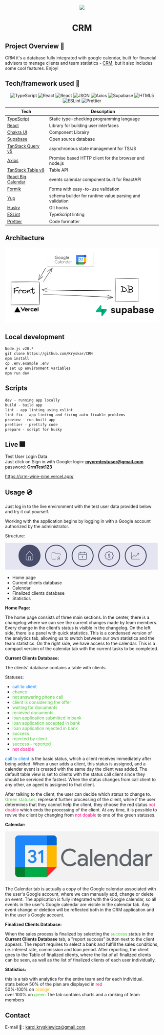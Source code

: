 <p align="center">
  <img src="https://cdn-icons-png.flaticon.com/512/6295/6295417.png" width="100" />
</p>
<p align="center">
    <h1 align="center">CRM</h1>
</p>

## Project Overview 📠

CRM it's a database fully integrated with google calendar, built for financial advisors to menage clients and team statistics - [CRM](https://crm-wine-nine.vercel.app/), but it also includes some cool features. Enjoy!

## Tech/framework used 🧰

<p align="center">
    <img src="https://img.shields.io/badge/TypeScript-3178C6.svg?style=flat&logo=TypeScript&logoColor=white" alt="TypeScript">
    <img src="https://img.shields.io/badge/React-61DAFB.svg?style=flat&logo=React&logoColor=black" alt="React">
     <img src="https://img.shields.io/badge/Chakra--UI-319795?flat&logo=chakra-ui&logoColor=white" alt="React">
    <img src="https://img.shields.io/badge/JSON-000000.svg?style=flat&logo=JSON&logoColor=white" alt="JSON">
	<img src="https://img.shields.io/badge/Axios-5A29E4.svg?style=flat&logo=Axios&logoColor=white" alt="Axios">
    <img src="https://img.shields.io/badge/Supabase-3ECF8E?style=flat&logo=supabase&logoColor=white" alt="Supabase">
    <img src="https://img.shields.io/badge/HTML5-E34F26.svg?style=flat&logo=HTML5&logoColor=white" alt="HTML5">
    <img src="https://img.shields.io/badge/ESLint-4B32C3.svg?style=flat&logo=ESLint&logoColor=white" alt="ESLint">
    <img src="https://img.shields.io/badge/Prettier-F7B93E.svg?style=flat&logo=Prettier&logoColor=black" alt="Prettier">
</p>

| Tech                                                                   | Description                                             |
| ---------------------------------------------------------------------- | ------------------------------------------------------- |
| [TypeScript](https://www.typescriptlang.org/)                          | Static type-checking programming language               |
| [React](https://reactjs.org/)                                          | Library for building user interfaces                    |
| [Chakra UI](https://v2.chakra-ui.com/)                                 | Component Librairy                                      |
| [Supabase](https://supabase.com/)                                      | Open source database                                    |
| [TanStack Query v5](https://tanstack.com/query/latest)                 | asynchronous state management for TS/JS                 |
| [Axios](https://github.com/axios/axios)                                | Promise based HTTP client for the browser and node.js   |
| [TanStack Table v8](https://tanstack.com/table/latest)                 | Table API                                               |
| [React Big Calendar](https://www.npmjs.com/package/react-big-calendar) | events calendar component built for ReactAPI            |
| [Formik](https://react-hook-form.com)                                  | Forms with easy-to-use validation                       |
| [Yup](https://github.com/jquense/yup)                                  | schema builder for runtime value parsing and validation |
| [Husky](https://github.comtypicode/husky)                              | Git hooks                                               |
| [ESLint](https://eslint.org/)                                          | TypeScript linting                                      |
| [Prettier](https://prettier.io/)                                       | Code formatter                                          |

## Architecture

![arch](./screenshots/arch.png)

## Local development

```Prerequisite
Node.js v20.*
git clone https://github.com/Kryskar/CRM
npm install
cp .env.example .env
# set up environment variables
npm run dev
```

## Scripts

```
dev - running app locally
build - build app
lint - app linting using eslint
lint-fix - app linting and fixing auto fixable problems
preview - run built app
prettier - prettify code
prepare - script for husky
```

## Live 🎆

Test User Login Data</br>
Just click on Sign in with Google:
login: <b>mycrmtestuser@gmail.com</b></br>
password: <b>CrmTest123</b>

https://crm-wine-nine.vercel.app/

## Usage 💿

Just log in to the live environment with the test user data provided below and try it out yourself.

Working with the application begins by logging in with a Google account authorized by the administrator.

Structure:

![menu](./screenshots/menu.png)

- Home page
- Current clients database
- Calendar
- Finalized clients database
- Statistics

<b>Home Page:</b>

The home page consists of three main sections. In the center, there is a changelog where we can see the current changes made by team members. Every change in the client’s status is visible in the changelog. On the left side, there is a panel with quick statistics. This is a condensed version of the analytics tab, allowing us to switch between our own statistics and the team statistics. On the right side, we have access to the calendar. This is a compact version of the calendar tab with the current tasks to be completed.

<b>Current Clients Database:</b>

The clients' database contains a table with clients.

Statuses:

- <span style="color:#007FFF;">call to client</span>
- <span style="color:#4cca36;">chance</span>
- <span style="color:#4cca36;">not answering phone call</span>
- <span style="color:#4cca36;">client is considering the offer</span>
- <span style="color:#4cca36;">waiting for documents</span>
- <span style="color:#4cca36;">recieved documents</span>
- <span style="color:#4cca36;">loan application submitted in bank</span>
- <span style="color:#4cca36;">loan application accepted in bank</span>
- <span style="color:#4cca36;">loan application rejected in bank</span>
- <span style="color:#4cca36;">success</span>
- <span style="color:#4cca36;">rejected by client</span>
- <span style="color:#4cca36;">success - reported</span>
- <span style="color:#FF007F;">not doable</span>

<span style="color:#007FFF;">call to client</span> is the basic status, which a client receives immediately after being added. When a user adds a client, this status is assigned, and a calendar event is created with the same day the client was added. The default table view is set to clients with the status call client since they should be serviced the fastest. When the status changes from call client to any other, an agent is assigned to that client.

After talking to the client, the user can decide which status to change to. <span style="color:#4cca36;">Green statuses,</span> represent further processing of the client, while if the user determines that they cannot help the client, they choose the red status <span style="color:#FF007F;">not doable</span> which ends the processing of the client. At any time, it is possible to revive the client by changing from <span style="color:#FF007F;">not doable</span> to one of the green statuses.

<b>Calendar:</b></br>

![googleCalendarLogo](./screenshots/google+calendar.jpg)

The Calendar tab is actually a copy of the Google calendar associated with the user's Google account, where we can manually add, change or delete an event. The application is fully integrated with the Google calendar, so all events in the user's Google calendar are visible in the calendar tab. Any event change or deletion will be reflected both in the CRM application and in the user's Google account.

<b>Finalized Clients Database:</b></br>

When the sales process is finalized by selecting the <span style="color:#4cca36;">success</span> status in the <b>Current Clients Database</b> tab, a "report success" button next to the client appears. The report requires to select a bank and fulfill the sales conditions, i.e. interest rate, commission and loan period. After reporting, the client goes to the Table of finalized clients, where the list of all finalized clients can be seen, as well as the list of finalized clients of each user individually.

<b>Statistics:</b></br>

this is a tab with analytics for the entire team and for each individual. </br>
stats below 50% of the plan are displayed in <span style="color:#FF007F;">red</span></br>
50%-100% on <span style="color:#FDB913;">orange</span> </br>
over 100% on <span style="color:#4cca36;">green</span>
The tab contains charts and a ranking of team members

## Contact

E-mail 📧 : karol.kryskiewicz@gmail.com </br>
